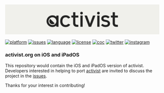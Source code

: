 <div align="center">
  <a href="https://github.com/activist-org/activist-iOS"><img src="https://raw.githubusercontent.com/activist-org/Organization/main/logo/activistGitHubOrgBanner.png" width=1024 alt="activist Logo"></a>
</div>

[![platform](https://img.shields.io/badge/iOS%20│%20iPadOS-999999.svg?logo=apple&logoColor=ffffff)](https://github.com/activist-org/activist-iOS)
[![issues](https://img.shields.io/github/issues/activist-org/activist-iOS?label=%20&logo=github)](https://github.com/activist-org/activist-iOS/issues)
[![language](https://img.shields.io/badge/Swift%205-F0513C.svg?logo=swift&logoColor=ffffff)](https://github.com/activist-org/activist-iOS/blob/main/CONTRIBUTING.md)
[![license](https://img.shields.io/github/license/activist-org/activist-iOS.svg?label=%20)](https://github.com/activist-org/activist-iOS/blob/main/LICENSE.txt)
[![coc](https://img.shields.io/badge/Contributor%20Covenant-ff69b4.svg)](https://github.com/activist-org/activist-iOS/blob/main/.github/CODE_OF_CONDUCT.md)
[![twitter](https://img.shields.io/badge/Twitter-1DA1F2.svg?logo=twitter&logoColor=ffffff)](https://twitter.com/activist_org)
[![instagram](https://img.shields.io/badge/Instagram-8134AF.svg?logo=instagram&logoColor=ffffff)](https://instagram.com/activist_org)

### activist.org on iOS and iPadOS

This repository would contain the iOS and iPadOS version of activist. Developers interested in helping to port [activist](https://github.com/activist-org/activist) are invited to discuss the project in the [issues](https://github.com/activist-org/activist-iOS/issues).

Thanks for your interest in contributing!
